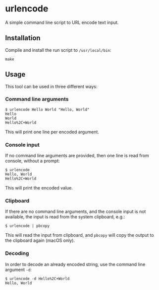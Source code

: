 # urlencode

A simple command line script to URL encode text input.

## Installation

Compile and install the run script to `/usr/local/bin`:

    make


## Usage

This tool can be used in three different ways:

### Command line arguments

    $ urlencode Hello World "Hello, World"
    Hello
    World
    Hello%2C+World

This will print one line per encoded argument.

### Console input

If no command line arguments are provided, then one line is read from console, without a prompt:

    $ urlencode
    Hello, World
    Hello%2C+World

This will print the encoded value.

### Clipboard

If there are no command line arguments, and the console input is not available, the input is read from the system clipboard, e.g.:

    $ urlencode | pbcopy

This will read the input from clipboard, and `pbcopy` will copy the output to the clipboard again (macOS only).

### Decoding

In order to decode an already encoded string, use the command line argument `-d`:

    $ urlencode -d Hello%2C+World
    Hello, World